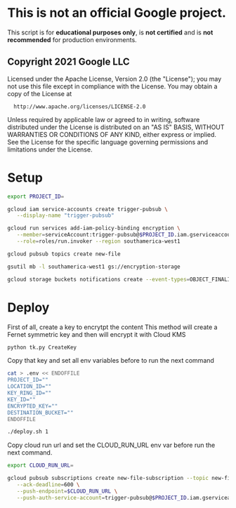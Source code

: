 # This is not an official Google project.

This script is for **educational purposes only**, is **not certified** and is **not recommended** for production environments.

## Copyright 2021 Google LLC

 Licensed under the Apache License, Version 2.0 (the "License");
 you may not use this file except in compliance with the License.
 You may obtain a copy of the License at

      http://www.apache.org/licenses/LICENSE-2.0

 Unless required by applicable law or agreed to in writing, software
 distributed under the License is distributed on an "AS IS" BASIS,
 WITHOUT WARRANTIES OR CONDITIONS OF ANY KIND, either express or implied.
 See the License for the specific language governing permissions and
 limitations under the License.

# Setup

```sh
export PROJECT_ID= 
```

```sh
gcloud iam service-accounts create trigger-pubsub \
   --display-name "trigger-pubsub"

gcloud run services add-iam-policy-binding encryption \
   --member=serviceAccount:trigger-pubsub@$PROJECT_ID.iam.gserviceaccount.com \
   --role=roles/run.invoker --region southamerica-west1

gcloud pubsub topics create new-file

gsutil mb -l southamerica-west1 gs://encryption-storage

gcloud storage buckets notifications create --event-types=OBJECT_FINALIZE gs://encryption-storage --topic=new-file

```

# Deploy

First of all, create a key to encrytpt the content
This method will create a Fernet symmetric key and then will encrypt it with Cloud KMS

```sh
python tk.py CreateKey
```

Copy that key and set all env variables before to run the next command

```sh
cat > .env << ENDOFFILE
PROJECT_ID=""
LOCATION_ID=""
KEY_RING_ID=""
KEY_ID=""
ENCRYPTED_KEY=""
DESTINATION_BUCKET=""
ENDOFFILE

./deploy.sh 1
```

Copy cloud run url and set the CLOUD_RUN_URL env var before run the next command.

```sh
export CLOUD_RUN_URL=

gcloud pubsub subscriptions create new-file-subscription --topic new-file \
   --ack-deadline=600 \
   --push-endpoint=$CLOUD_RUN_URL \
   --push-auth-service-account=trigger-pubsub@$PROJECT_ID.iam.gserviceaccount.com
```

